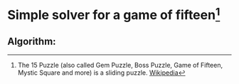 # Simple solver for a game of fifteen[^wiki]

## Algorithm:

[//]: # (TODO make README)


[^wiki]: The 15 Puzzle (also called Gem Puzzle, Boss Puzzle, Game of Fifteen, Mystic Square and more) is a sliding puzzle. [Wikipedia](https://en.wikipedia.org/wiki/15_Puzzle)
